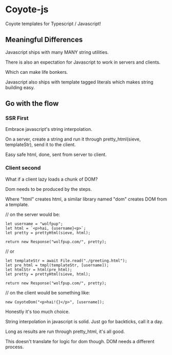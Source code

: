 # Coyote-js

Coyote templates for Typescript / Javascript!

## Meaningful Differences

Javascript ships with many MANY string utilities.

There is also an expectation for Javascript to work in servers and clients.

Which can make life bonkers.

Javascript also ships with template tagged literals which makes string building easy.

## Go with the flow

### SSR First

Embrace javascript's string interpolation.

On a server, create a string and run it through pretty_html(sieve, templateStr), send it to the client.

Easy safe html, done, sent from server to client.

### Client second

What if a client lazy loads a chunk of DOM?

Dom needs to be produced by the steps.

Where "html" creates html, a similar library named "dom" creates DOM from a template.

// on the server would be:
```TS
let username = "wolfpup";
let html = `<p>hai, {username}<p>`;
let pretty = prettyHtml(sieve, html);

return new Response("wolfpup.com/", pretty);
```
// or
```TS
let templateStr = await File.read("./greeting.html");
let pre_html = tmpl(templateStr, [username]);
let htmlStr = html(pre_html);
let pretty = prettyHtml(sieve, html);

return new Response("wolfpup.com/", pretty);
```


// on the client would be something like:
```TS
new CoyoteDom("<p>hai!{}</p>", [username]);
```

Honestly it's too much choice.

String interpolation in javascript is solid. Just go for backticks, call it a day.

Long as results are run through pretty_html, it's all good.

This doesn't translate for logic for dom though.
DOM needs a different process.
